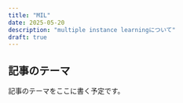 ```yaml
---
title: "MIL"
date: 2025-05-20
description: "multiple instance learningについて"
draft: true
---
```


## 記事のテーマ
記事のテーマをここに書く予定です。
